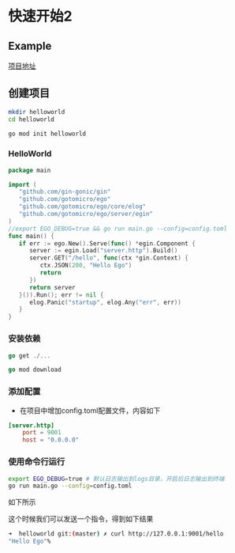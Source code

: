 # 快速开始2

## Example
[项目地址](https://github.com/gotomicro/ego/tree/master/examples/hello)

## 创建项目
```bash
mkdir helloworld 
cd helloworld 

go mod init helloworld
```

### HelloWorld
```Go
package main

import (
   "github.com/gin-gonic/gin"
   "github.com/gotomicro/ego"
   "github.com/gotomicro/ego/core/elog"
   "github.com/gotomicro/ego/server/egin"
)
//export EGO_DEBUG=true && go run main.go --config=config.toml
func main() {
   if err := ego.New().Serve(func() *egin.Component {
      server := egin.Load("server.http").Build()
      server.GET("/hello", func(ctx *gin.Context) {
         ctx.JSON(200, "Hello Ego")
         return
      })
      return server
   }()).Run(); err != nil {
      elog.Panic("startup", elog.Any("err", err))
   }
}
```

### 安装依赖
```Go
go get ./...

go mod download
```

### 添加配置
* 在项目中增加config.toml配置文件，内容如下
```toml
[server.http]
    port = 9001
    host = "0.0.0.0"
```

### 使用命令行运行
```bash
export EGO_DEBUG=true # 默认日志输出到logs目录，开启后日志输出到终端
go run main.go --config=config.toml
```

如下所示



这个时候我们可以发送一个指令，得到如下结果

```bash
➜  helloworld git:(master) ✗ curl http://127.0.0.1:9001/hello
"Hello Ego"%  
```


<Vssue title="quickStart" />